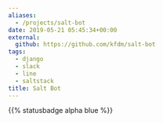 ```yaml
---
aliases:
  - /projects/salt-bot
date: 2019-05-21 05:45:34+00:00
external:
  github: https://github.com/kfdm/salt-bot
tags:
  - django
  - slack
  - line
  - saltstack
title: Salt Bot
---
```


{{% statusbadge alpha blue %}}
